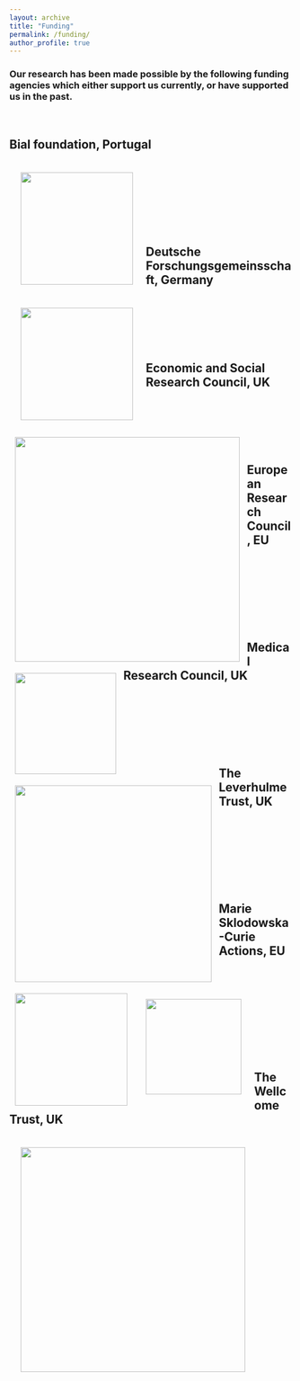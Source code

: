 ```yaml
---
layout: archive
title: "Funding"
permalink: /funding/
author_profile: true
---
```


### Our research has been made possible by the following funding agencies which either support us currently, or have supported us in the past. 
<br>

## Bial foundation, Portugal
<img align="left" src="https://hanslmayr.github.io/images/Bial_logo.png" width="200 px" style="padding: 20px">
<br>
<br>
<br>
<br>
<br>
<br>
<br>

## Deutsche Forschungsgemeinsschaft, Germany
<img align="left" src="https://hanslmayr.github.io/images/DFG_EN_logo.jpg" width="200 px" style="padding: 20px">
<br>
<br>
<br>
<br>
<br>

## Economic and Social Research Council, UK
<img align="left" src="https://hanslmayr.github.io/images/ESRC_logo.png" width="400 px" style="padding: 10px">
<br>
<br>
<br>
<br>
<br>

## European Research Council, EU ##
<img align="left" src="https://hanslmayr.github.io/images/ERC_logo.png" width="180 px" style="padding: 10px">
<br>
<br>
<br>
<br>
<br>
<br>
<br>

## Medical Research Council, UK
<img align="left" src="https://hanslmayr.github.io/images/MRC_logo.png" width="350 px" style="padding: 10px">
<br>
<br>
<br>
<br>
<br>
<br>

## The Leverhulme Trust, UK ##
<img align="left" src="https://hanslmayr.github.io/images/Leverhulme-Trust_logo.jpg" width="200 px" style="padding: 10px">
<br>
<br>
<br>
<br>
<br>
<br>
<br>

## Marie Sklodowska-Curie Actions, EU  ##
<img align="left" src="https://hanslmayr.github.io/images/marie_curie_logo.jpg" width="170 px" style="padding: 20px">
<br>
<br>
<br>
<br>
<br>
<br>
<br>
<br>
<br>

## The Wellcome Trust, UK  ##
<img align="left" src="https://hanslmayr.github.io/images/WT_logo.jpg" width="400 px" style="padding: 20px">
<br>

